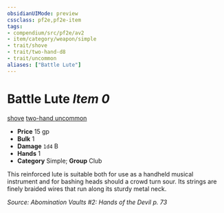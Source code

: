 ```yaml
---
obsidianUIMode: preview
cssclass: pf2e,pf2e-item
tags:
- compendium/src/pf2e/av2
- item/category/weapon/simple
- trait/shove
- trait/two-hand-d8
- trait/uncommon
aliases: ["Battle Lute"]
---
```

# Battle Lute *Item 0*  
[shove](/rules/traits/shove.md)  [two-hand <d8>](/rules/traits/two-hand.md)  [uncommon](/rules/traits/uncommon.md)  

- **Price** 15 gp
- **Bulk** 1
- **Damage** `1d4` B
- **Hands** 1
- **Category** Simple; **Group** Club 

This reinforced lute is suitable both for use as a handheld musical instrument and for bashing heads should a crowd turn sour. Its strings are finely braided wires that run along its sturdy metal neck.

*Source: Abomination Vaults #2: Hands of the Devil p. 73*